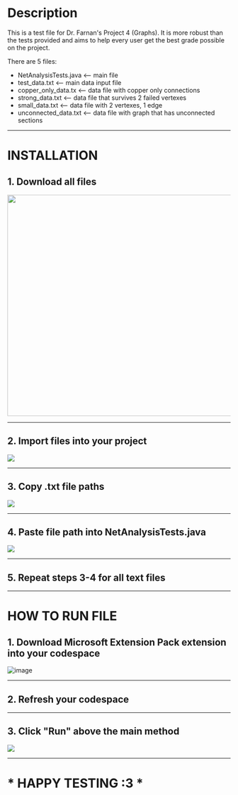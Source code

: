 # Description
This is a test file for Dr. Farnan's Project 4 (Graphs). It is more robust than the tests provided and aims to help every user get the best grade possible on the project. 

There are 5 files:
- NetAnalysisTests.java  <-- main file
- test_data.txt          <-- main data input file
- copper_only_data.tx    <-- data file with copper only connections
- strong_data.txt        <-- data file that survives 2 failed vertexes
- small_data.txt         <-- data file with 2 vertexes, 1 edge
- unconnected_data.txt   <-- data file with graph that has unconnected sections

---

# INSTALLATION
## 1. Download all files
   <img src = "https://github.com/TylerRyan16/NetAnalysis-Tests/assets/92388210/6ee8d876-824a-49c7-b9e8-62691b48c312" width = "800" height = "500">

---


## 2. Import files into your project 
   <img src = "https://github.com/TylerRyan16/NetAnalysis-Tests/assets/92388210/cdc03619-3dd0-4fcf-9508-f93dc4e46966">

---

## 3. Copy .txt file paths
  <img src = "https://github.com/TylerRyan16/NetAnalysis-Tests/assets/92388210/01747b7a-faba-4795-a175-1f85f387a81e">
  
---

## 4. Paste file path into NetAnalysisTests.java
   <img src = "https://github.com/TylerRyan16/NetAnalysis-Tests/assets/92388210/cebb8158-02fb-449f-a6f0-7d4f9b0af3e6">

---

## 5. Repeat steps 3-4 for all text files

---


# HOW TO RUN FILE
## 1. Download Microsoft Extension Pack extension into your codespace
![image](https://github.com/TylerRyan16/NetAnalysis-Tests/assets/92388210/7b696ecb-1a2c-4f67-9aff-368908286a8a)

---

## 2. Refresh your codespace

--- 

## 3. Click "Run" above the main method
   <img src = "https://github.com/TylerRyan16/NetAnalysis-Tests/assets/92388210/599418dd-2216-487a-b078-85b1fac935cd">

---

# * HAPPY TESTING :3 * 
